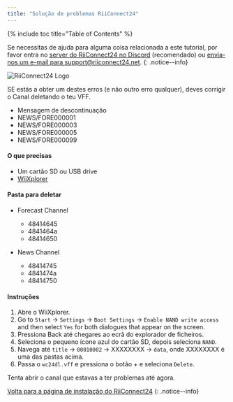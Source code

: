 ```yaml
---
title: "Solução de problemas RiiConnect24"
---
```


{% include toc title="Table of Contents" %}

Se necessitas de ajuda para alguma coisa relacionada a este tutorial, por favor entra no [server do RiiConnect24 no Discord](https://discord.gg/b4Y7jfD) (recomendado) ou [envia-nos um e-mail para support@riiconnect24.net](mailto:support@riiconnect24.net).
{: .notice--info}

![RiiConnect24 Logo](/images/WiiRC24Logo.jpg)

SE estás a obter um destes erros (e não outro erro qualquer), deves corrigir o Canal deletando o teu VFF.

+ Mensagem de descontinuação
+ NEWS/FORE000001
+ NEWS/FORE000003
+ NEWS/FORE000005
+ NEWS/FORE000099

#### O que precisas
* Um cartão SD ou USB drive
* [WiiXplorer](https://sourceforge.net/projects/wiixplorer/files/latest/download)

#### Pasta para deletar

+ Forecast Channel
  + 48414645
  + 4841464a
  + 48414650

+ News Channel
  + 48414745
  + 4841474a
  + 48414750

#### Instruções

1. Abre o WiiXplorer.
2. Go to `Start` -> `Settings` -> `Boot Settings` -> `Enable NAND write access` and then select `Yes` for both dialogues that appear on the screen.
3. Pressiona Back até chegares ao ecrã do explorador de ficheiros.
4. Seleciona o pequeno ícone azul do cartão SD, depois seleciona `NAND`.
5. Navega até `title` -> `00010002` -> XXXXXXXX -> `data`, onde XXXXXXXX é uma das pastas acima.
6. Passa o `wc24dl.vff` e pressiona o botão + e seleciona `Delete`.

Tenta abrir o canal que estavas a ter problemas até agora.

[Volta para a página de instalação do RiiConnect24](riiconnect24)
{: .notice--info}
